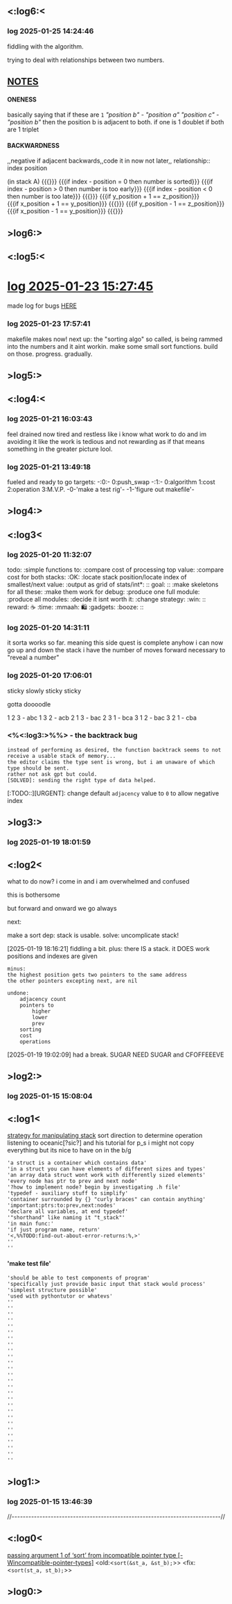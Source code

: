 ## <:log6:<
###	log 2025-01-25 14:24:46
fiddling with the algorithm.

trying to deal with relationships between two numbers.
## [NOTES](notes.md)
#### ONENESS
basically saying that if these are `1`
*"position b" - "position a"*
*"position c" - "position b"*
then the position b is adjacent to both.
if one is	1
	doublet
if both are	1
	triplet

#### BACKWARDNESS
,,negative if adjacent backwards,,code it in now not later,,
relationship::
index
position

(in stack A)
{{{}}}
{{{if index - position = 0 then number is sorted}}}
{{{if index - position > 0 then number is too early}}}
{{{if index - position < 0 then number is too late}}}
{{{}}}
{{{if y_position + 1 == z_position}}}   
{{{if x_position + 1 == y_position}}}
{{{}}}
{{{if y_position - 1 == z_position}}}
{{{if x_position - 1 == y_position}}}
{{{}}}





## >log6:>

## <:log5:<
#	[log 2025-01-23 15:27:45](logmakefile.md#log-2025-01-23-152745)
made log for bugs	[HERE](logbugs.md)
### log 2025-01-23 17:57:41
makefile makes now!
next up:
the "sorting algo" so called, is being rammed into the numbers and it aint workin.
make some small sort functions.
build on those.
progress. gradually.
## >log5:>
## <:log4:<
### log 2025-01-21 16:03:43
feel drained now
tired and restless
like i know what work to do and im avoiding it
like the work is tedious and not rewarding
as if that means something in the greater picture lool.
### log 2025-01-21 13:49:18
fueled and ready to go
targets:
-:0:-
0:push_swap
-:1:-
0:algorithm
1:cost
2:operation
3:M.V.P.
-0-'make a test rig'-
-1-'figure out makefile'-
## >log4:>
## <:log3<
### log 2025-01-20 11:32:07
todo:
:simple functions to:
:compare cost of processing top value:
:compare cost for both stacks:
:OK:
:locate stack position/locate index of smallest/next value:
:output as grid of stats/int*:
::
goal:
::
:make skeletons for all these:
:make them work for debug:
:produce one full module:
:produce all modules:
:decide it isnt worth it:
:change strategy:
:win:
::
reward:
:coffee:
:time:
:mmaah:
:shopping:
:gadgets:
:booze:
::
###	log 2025-01-20 14:31:11
it sorta works so far.
meaning this side quest is complete anyhow
i can now go up and down the stack
i have the number of moves forward necessary to "reveal a number"
###	log 2025-01-20 17:06:01
sticky slowly sticky sticky

gotta doooodle

1 2 3	-	abc
1 3 2	-	acb
2 1 3	-	bac
2 3 1	-	bca
3 1 2	-	bac
3 2 1	-	cba

### <%<:log3:>%%>		-	the backtrack bug
	instead of performing as desired, the function backtrack seems to not receive a usable stack of memory...
	the editor claims the type sent is wrong, but i am unaware of which type should be sent.
	rather not ask gpt but could.
	[SOLVED]: sending the right type of data helped.

[:TODO::][URGENT]: change default `adjacency` value to `0` to allow negative index
<!-- 

	020
	025
	001
	020 
	014
	031
+	011
_________
==	122

20
25
01
20 
14
31
11

20
25
01
20 
14
31
11
 -->
## >log3:>

### log 2025-01-19 18:01:59
## <:log2<

what to do now?
i come in and i am overwhelmed and confused

this is bothersome

but forward and onward we go always

next:

make a sort
dep:
stack is usable.
solve:
uncomplicate stack!

[2025-01-19 18:16:21]
fiddling a bit.
	plus:
	there IS a stack.
	it DOES work
	positions and indexes are given

	minus:
	the highest position gets two pointers to the same address
	the other pointers excepting next, are nil

	undone:
		adjacency count
		pointers to
			higher
			lower
			prev
		sorting
		cost
		operations
[2025-01-19 19:02:09]
had a break.	SUGAR
NEED
		SUGAR
	and
			CFOFFEEEVE
## >log2:>






































### log 2025-01-15 15:08:04
## <:log1<
[strategy for manipulating stack](ops.md#entropic)
	sort direction to determine operation
	listening to oceanic[?sic?] and his tutorial for p_s
	i might not copy everything but its nice to have on in the b/g

	'a struct is a container which contains data'
	'in a struct you can have elements of different sizes and types'
	'an array data struct wont work with differently sized elements'
	'every node has ptr to prev and next node'
	'?how to implement node? begin by investigating .h file'
	'typedef - auxiliary stuff to simplify'
	'container surrounded by {} "curly braces" can contain anything'
	'important:ptrs:to:prev,next:nodes'
	'declare all variables, at end typedef'
	'"shorthand" like naming it "t_stack"'
	'in main func:'
	'if just program name, return'
	'<,%%TODO:find-out-about-error-returns:%,>'
	''
	''
####	'make test file'
	'should be able to test components of program'
	'specifically just provide basic input that stack would process'
	'simplest structure possible'
	'used with pythontutor or whatevs'
	''
	''
	''
	''
	''
	''
	''
	''
	''
	''
	''
	''
	''
	''
	''
	''
	''
	''
	''
	''
	''
	''
	''
	''
	''
	''
	''
## >log1:>
### log 2025-01-15 13:46:39
//---------------------------------------------------------------------------//
## <:log0<
[passing argument 1 of ‘sort’ from incompatible pointer type [-Wincompatible-pointer-types]](main.c#L51)
		<old:<`sort(&st_a, &st_b);`>>
		<fix:<`sort(st_a, st_b);`>>
## >log0:>
